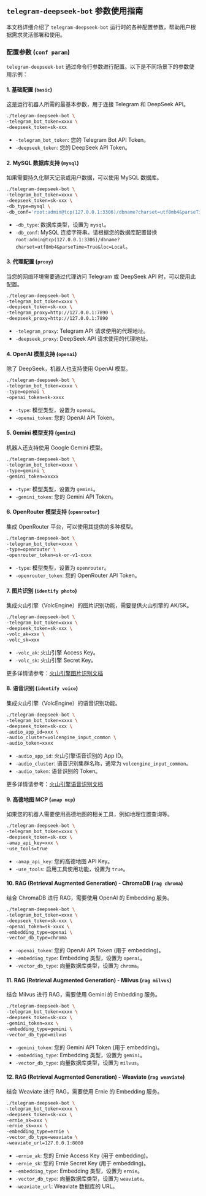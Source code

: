 ## `telegram-deepseek-bot` 参数使用指南

本文档详细介绍了 `telegram-deepseek-bot` 运行时的各种配置参数，帮助用户根据需求灵活部署和使用。

### 配置参数 (`conf param`)

`telegram-deepseek-bot` 通过命令行参数进行配置。以下是不同场景下的参数使用示例：

#### 1\. 基础配置 (`basic`)

这是运行机器人所需的最基本参数，用于连接 Telegram 和 DeepSeek API。

```bash
./telegram-deepseek-bot \
-telegram_bot_token=xxxx \
-deepseek_token=sk-xxx
```

* `-telegram_bot_token`: 您的 Telegram Bot API Token。
* `-deepseek_token`: 您的 DeepSeek API Token。

#### 2\. MySQL 数据库支持 (`mysql`)

如果需要持久化聊天记录或用户数据，可以使用 MySQL 数据库。

```bash
./telegram-deepseek-bot \
-telegram_bot_token=xxxx \
-deepseek_token=sk-xxx \
-db_type=mysql \
-db_conf='root:admin@tcp(127.0.0.1:3306)/dbname?charset=utf8mb4&parseTime=True&loc=Local'
```

* `-db_type`: 数据库类型，设置为 `mysql`。
* `-db_conf`: MySQL 连接字符串。请根据您的数据库配置替换 `root:admin@tcp(127.0.0.1:3306)/dbname?charset=utf8mb4&parseTime=True&loc=Local`。

#### 3\. 代理配置 (`proxy`)

当您的网络环境需要通过代理访问 Telegram 或 DeepSeek API 时，可以使用此配置。

```bash
./telegram-deepseek-bot \
-telegram_bot_token=xxxx \
-deepseek_token=sk-xxx \
-telegram_proxy=http://127.0.0.1:7890 \
-deepseek_proxy=http://127.0.0.1:7890
```

* `-telegram_proxy`: Telegram API 请求使用的代理地址。
* `-deepseek_proxy`: DeepSeek API 请求使用的代理地址。

#### 4\. OpenAI 模型支持 (`openai`)

除了 DeepSeek，机器人也支持使用 OpenAI 模型。

```bash
./telegram-deepseek-bot \
-telegram_bot_token=xxxx \
-type=openai \
-openai_token=sk-xxxx
```

* `-type`: 模型类型，设置为 `openai`。
* `-openai_token`: 您的 OpenAI API Token。

#### 5\. Gemini 模型支持 (`gemini`)

机器人还支持使用 Google Gemini 模型。

```bash
./telegram-deepseek-bot \
-telegram_bot_token=xxxx \
-type=gemini \
-gemini_token=xxxxx
```

* `-type`: 模型类型，设置为 `gemini`。
* `-gemini_token`: 您的 Gemini API Token。

#### 6\. OpenRouter 模型支持 (`openrouter`)

集成 OpenRouter 平台，可以使用其提供的多种模型。

```bash
./telegram-deepseek-bot \
-telegram_bot_token=xxxx \
-type=openrouter \
-openrouter_token=sk-or-v1-xxxx
```

* `-type`: 模型类型，设置为 `openrouter`。
* `-openrouter_token`: 您的 OpenRouter API Token。

#### 7\. 图片识别 (`identify photo`)

集成火山引擎（VolcEngine）的图片识别功能，需要提供火山引擎的 AK/SK。

```bash
./telegram-deepseek-bot \
-telegram_bot_token=xxxx \
-deepseek_token=sk-xxx \
-volc_ak=xxx \
-volc_sk=xxx
```

* `-volc_ak`: 火山引擎 Access Key。
* `-volc_sk`: 火山引擎 Secret Key。

更多详情请参考：[火山引擎图片识别文档](https://www.volcengine.com/docs/6790/116987)

#### 8\. 语音识别 (`identify voice`)

集成火山引擎（VolcEngine）的语音识别功能。

```bash
./telegram-deepseek-bot \
-telegram_bot_token=xxxx \
-deepseek_token=sk-xxx \
-audio_app_id=xxx \
-audio_cluster=volcengine_input_common \
-audio_token=xxxx
```

* `-audio_app_id`: 火山引擎语音识别的 App ID。
* `-audio_cluster`: 语音识别集群名称，通常为 `volcengine_input_common`。
* `-audio_token`: 语音识别的 Token。

更多详情请参考：[火山引擎语音识别文档](https://www.volcengine.com/docs/6561/80816)

#### 9\. 高德地图 MCP (`amap mcp`)

如果您的机器人需要使用高德地图的相关工具，例如地理位置查询等。

```bash
./telegram-deepseek-bot \
-telegram_bot_token=xxxx \
-deepseek_token=sk-xxx \
-amap_api_key=xxx \
-use_tools=true
```

* `-amap_api_key`: 您的高德地图 API Key。
* `-use_tools`: 启用工具使用功能，设置为 `true`。

#### 10\. RAG (Retrieval Augmented Generation) - ChromaDB (`rag chroma`)

结合 ChromaDB 进行 RAG，需要使用 OpenAI 的 Embedding 服务。

```bash
./telegram-deepseek-bot \
-telegram_bot_token=xxxx \
-deepseek_token=sk-xxx \
-openai_token=sk-xxxx \
-embedding_type=openai \
-vector_db_type=chroma
```

* `-openai_token`: 您的 OpenAI API Token (用于 embedding)。
* `-embedding_type`: Embedding 类型，设置为 `openai`。
* `-vector_db_type`: 向量数据库类型，设置为 `chroma`。

#### 11\. RAG (Retrieval Augmented Generation) - Milvus (`rag milvus`)

结合 Milvus 进行 RAG，需要使用 Gemini 的 Embedding 服务。

```bash
./telegram-deepseek-bot \
-telegram_bot_token=xxxx \
-deepseek_token=sk-xxx \
-gemini_token=xxx \
-embedding_type=gemini \
-vector_db_type=milvus
```

* `-gemini_token`: 您的 Gemini API Token (用于 embedding)。
* `-embedding_type`: Embedding 类型，设置为 `gemini`。
* `-vector_db_type`: 向量数据库类型，设置为 `milvus`。

#### 12\. RAG (Retrieval Augmented Generation) - Weaviate (`rag weaviate`)

结合 Weaviate 进行 RAG，需要使用 Ernie 的 Embedding 服务。

```bash
./telegram-deepseek-bot \
-telegram_bot_token=xxxx \
-deepseek_token=sk-xxx \
-ernie_ak=xxx \
-ernie_sk=xxx \
-embedding_type=ernie \
-vector_db_type=weaviate \
-weaviate_url=127.0.0.1:8080
```

* `-ernie_ak`: 您的 Ernie Access Key (用于 embedding)。
* `-ernie_sk`: 您的 Ernie Secret Key (用于 embedding)。
* `-embedding_type`: Embedding 类型，设置为 `ernie`。
* `-vector_db_type`: 向量数据库类型，设置为 `weaviate`。
* `-weaviate_url`: Weaviate 数据库的 URL。

